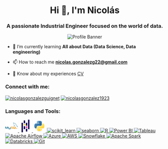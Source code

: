 <h1 align="center">Hi 👋, I'm Nicolás</h1>
<h3 align="center">A passionate Industrial Engineer focused on the world of data.</h3>
<div align="center">
    <img src="https://i.imgur.com/Kn6sx3y.png" alt="Profile Banner">
</div>

- 🌱 I’m currently learning **All about Data (Data Science, Data engineering)**

- 📫 How to reach me **nicolas.gonzalezg22@gmail.com**

- 📄 Know about my experiences [CV](https://drive.google.com/file/d/1yF_ICbzNHdUL6XnJGYFoVvDM4EZMihsh/view?usp=drive_link)

<h3 align="left">Connect with me:</h3>
<p align="left">
<a href="https://linkedin.com/in/nicolasgonzalezguignet" target="blank"><img align="center" src="https://raw.githubusercontent.com/rahuldkjain/github-profile-readme-generator/master/src/images/icons/Social/linked-in-alt.svg" alt="nicolasgonzalezguignet" height="30" width="40" /></a>
<a href="https://kaggle.com/nicolasgonzalez1923" target="blank"><img align="center" src="https://raw.githubusercontent.com/rahuldkjain/github-profile-readme-generator/master/src/images/icons/Social/kaggle.svg" alt="nicolasgonzalez1923" height="30" width="40" /></a>
</p>

<h3 align="left">Languages and Tools:</h3>
<p align="left"> 
  <a href="https://www.mysql.com/" target="_blank" rel="noreferrer"> 
    <img src="https://raw.githubusercontent.com/devicons/devicon/master/icons/mysql/mysql-original-wordmark.svg" alt="mysql" width="40" height="40"/> 
  </a> 
  <a href="https://pandas.pydata.org/" target="_blank" rel="noreferrer"> 
    <img src="https://raw.githubusercontent.com/devicons/devicon/2ae2a900d2f041da66e950e4d48052658d850630/icons/pandas/pandas-original.svg" alt="pandas" width="40" height="40"/> 
  </a> 
  <a href="https://www.python.org" target="_blank" rel="noreferrer"> 
    <img src="https://raw.githubusercontent.com/devicons/devicon/master/icons/python/python-original.svg" alt="python" width="40" height="40"/> 
  </a> 
  <a href="https://scikit-learn.org/" target="_blank" rel="noreferrer"> 
    <img src="https://upload.wikimedia.org/wikipedia/commons/0/05/Scikit_learn_logo_small.svg" alt="scikit_learn" width="40" height="40"/> 
  </a> 
  <a href="https://seaborn.pydata.org/" target="_blank" rel="noreferrer"> 
    <img src="https://seaborn.pydata.org/_images/logo-mark-lightbg.svg" alt="seaborn" width="40" height="40"/> 
  </a> 
  <a href="https://www.r-project.org/" target="_blank" rel="noreferrer">
    <img src="https://www.r-project.org/logo/Rlogo.svg" alt="R" width="40" height="40">
  </a>
  <a href="https://www.microsoft.com/en-us/power-platform/products/power-bi" target="_blank" rel="noreferrer">
    <img src="https://iaccountancy.org/wp-content/uploads/2020/09/power-bi-1-logo.jpg" alt="Power BI" width="80" height="40">
  </a>
  <a href="https://www.tableau.com/" target="_blank" rel="noreferrer">
    <img src="https://www.tableau.com/sites/default/files/pages/tableaulogo_highres.png" alt="Tableau" width="95" height="40">
  </a>
  <a href="https://airflow.apache.org/" target="_blank" rel="noreferrer">
    <img src="https://d33wubrfki0l68.cloudfront.net/1f69dd8fe9614eed3db0718103889c3d8124122e/6ebbd/static/50095fdbae4a1a09db8481321c3f9713/fe336/airflow.png" alt="Apache Airflow" width="130" height="40">
  </a>
  <a href="https://azure.microsoft.com/" target="_blank" rel="noreferrer">
    <img src="https://onedata.ai/wp-content/uploads/2024/02/azure-cloud.svg" alt="Azure" width="120" height="50">
  </a>
  <a href="https://aws.amazon.com/" target="_blank" rel="noreferrer">
    <img src="https://a0.awsstatic.com/libra-css/images/logos/aws_logo_smile_1200x630.png" alt="AWS" width="90" height="40">
  </a>
  <a href="https://www.snowflake.com/" target="_blank" rel="noreferrer">
    <img src="https://i0.wp.com/cdn-images-1.medium.com/max/1200/0*AmYXrtpALhMlQcZI.png?resize=537%2C282&ssl=1" alt="Snowflake" width="100" height="40">
  </a>
  <a href="https://spark.apache.org/" target="_blank" rel="noreferrer">
    <img src="https://upload.wikimedia.org/wikipedia/commons/f/f3/Apache_Spark_logo.svg" alt="Apache Spark" width="80" height="40">
  </a>
  <a href="https://www.databricks.com/" target="_blank" rel="noreferrer">
    <img src="https://encrypted-tbn0.gstatic.com/images?q=tbn:ANd9GcRpR53ixkfZvuntB9YIbi98vM9YH0vJ9oUi2A&s" alt="Databricks" width="100" height="40">
  </a>
  <a href="https://git-scm.com/" target="_blank" rel="noreferrer">
    <img src="https://git-for-windows.github.io/img/git_logo.png" alt="Git" width="40" height="40">
  </a>
</p>


</p>

